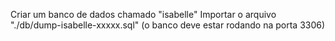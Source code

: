 Criar um banco de dados chamado "isabelle"
Importar o arquivo "./db/dump-isabelle-xxxxx.sql" (o banco deve estar rodando na porta 3306)